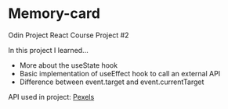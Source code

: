 # Memory-card

Odin Project React Course Project #2

In this project I learned...
- More about the useState hook
- Basic implementation of useEffect hook to call an external API
- Difference between event.target and event.currentTarget

API used in project: [Pexels](https://www.pexels.com/)
